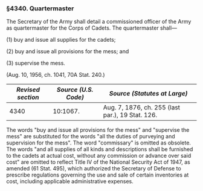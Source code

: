 ### §4340. Quartermaster ###

The Secretary of the Army shall detail a commissioned officer of the Army as quartermaster for the Corps of Cadets. The quartermaster shall—

(1) buy and issue all supplies for the cadets;

(2) buy and issue all provisions for the mess; and

(3) supervise the mess.

(Aug. 10, 1956, ch. 1041, 70A Stat. 240.)

|*Revised section*|*Source (U.S. Code)*|          *Source (Statutes at Large)*          |
|-----------------|--------------------|------------------------------------------------|
|      4340       |      10:1067.      |Aug. 7, 1876, ch. 255 (last par.), 19 Stat. 126.|

The words "buy and issue all provisions for the mess" and "supervise the mess" are substituted for the words "all the duties of purveying and supervision for the mess". The word "commissary" is omitted as obsolete. The words "and all supplies of all kinds and descriptions shall be furnished to the cadets at actual cost, without any commission or advance over said cost" are omitted to reflect Title IV of the National Security Act of 1947, as amended (61 Stat. 495), which authorized the Secretary of Defense to prescribe regulations governing the use and sale of certain inventories at cost, including applicable administrative expenses.